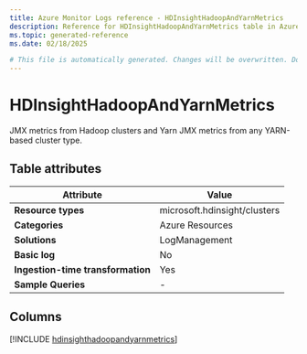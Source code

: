 ```yaml
---
title: Azure Monitor Logs reference - HDInsightHadoopAndYarnMetrics
description: Reference for HDInsightHadoopAndYarnMetrics table in Azure Monitor Logs.
ms.topic: generated-reference
ms.date: 02/18/2025

# This file is automatically generated. Changes will be overwritten. Do not change this file directly.
---
```


# HDInsightHadoopAndYarnMetrics

JMX metrics from Hadoop clusters and Yarn JMX metrics from any YARN-based cluster type.


## Table attributes

|Attribute|Value|
|---|---|
|**Resource types**|microsoft.hdinsight/clusters|
|**Categories**|Azure Resources|
|**Solutions**| LogManagement|
|**Basic log**|No|
|**Ingestion-time transformation**|Yes|
|**Sample Queries**|-|



## Columns
  
[!INCLUDE [hdinsighthadoopandyarnmetrics](~/reusable-content/ce-skilling/azure/includes/azure-monitor/reference/tables/hdinsighthadoopandyarnmetrics-include.md)]
